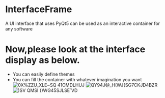 # InterfaceFrame
A UI interface that uses PyQt5 can be used as an interactive container for any software

# Now,please look at the interface display as below.
* You can easily define themes
* You can fill the container with whatever imagination you want
![0X%ZZU_XLE~SQ 41OMDLHUJ](https://user-images.githubusercontent.com/88701385/225949792-f402c302-811a-4817-97e9-02f8d5b2cbfd.png)
![QY94J@_H(WJ{SG7CKJD4BZR](https://user-images.githubusercontent.com/88701385/225949797-00894a64-1d97-476b-92e0-41da6e00723a.png)
![)SV QMSI })WG45SJLSE`VD](https://user-images.githubusercontent.com/88701385/225949801-0a63c0f8-093c-42e9-b5b7-0d9b0cf11ebe.jpg)
